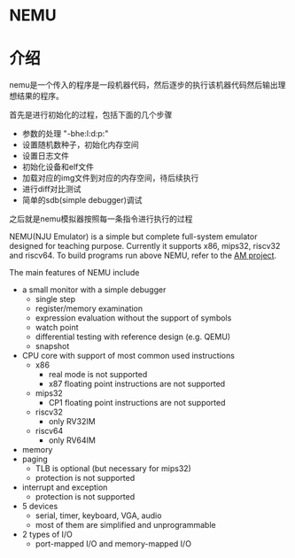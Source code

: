 # NEMU

# 介绍

nemu是一个传入的程序是一段机器代码，然后逐步的执行该机器代码然后输出理想结果的程序。

首先是进行初始化的过程，包括下面的几个步骤

- 参数的处理 "-bhe:l:d:p:"
- 设置随机数种子，初始化内存空间
- 设置日志文件
- 初始化设备和elf文件
- 加载对应的img文件到对应的内存空间，待后续执行
- 进行diff对比测试
- 简单的sdb(simple debugger)调试

之后就是nemu模拟器按照每一条指令进行执行的过程





NEMU(NJU Emulator) is a simple but complete full-system emulator designed for teaching purpose.
Currently it supports x86, mips32, riscv32 and riscv64.
To build programs run above NEMU, refer to the [AM project](https://github.com/NJU-ProjectN/abstract-machine).

The main features of NEMU include
* a small monitor with a simple debugger
  * single step
  * register/memory examination
  * expression evaluation without the support of symbols
  * watch point
  * differential testing with reference design (e.g. QEMU)
  * snapshot
* CPU core with support of most common used instructions
  * x86
    * real mode is not supported
    * x87 floating point instructions are not supported
  * mips32
    * CP1 floating point instructions are not supported
  * riscv32
    * only RV32IM
  * riscv64
    * only RV64IM
* memory
* paging
  * TLB is optional (but necessary for mips32)
  * protection is not supported
* interrupt and exception
  * protection is not supported
* 5 devices
  * serial, timer, keyboard, VGA, audio
  * most of them are simplified and unprogrammable
* 2 types of I/O
  * port-mapped I/O and memory-mapped I/O
